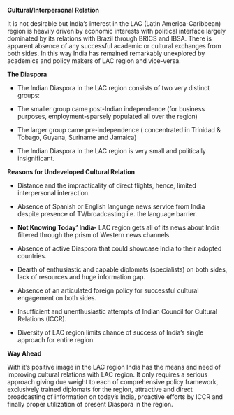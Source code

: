 **Cultural/Interpersonal Relation**

It is not desirable but India’s interest in the LAC (Latin America-Caribbean) region is heavily driven by economic interests with political interface largely dominated by its relations with Brazil through BRICS and IBSA. There is apparent absence of any successful academic or cultural exchanges from both sides. In this way India has remained remarkably unexplored by academics and policy makers of LAC region and vice-versa.

**The Diaspora**

-   The Indian Diaspora in the LAC region consists of two very distinct groups:

<!-- -->

-   The smaller group came post-Indian independence (for business purposes, employment-sparsely populated all over the region)

-   The larger group came pre-independence ( concentrated in Trinidad & Tobago, Guyana, Suriname and Jamaica)

<!-- -->

-   The Indian Diaspora in the LAC region is very small and politically insignificant.

**Reasons for Undeveloped Cultural Relation**

-   Distance and the impracticality of direct flights, hence, limited interpersonal interaction.

-   Absence of Spanish or English language news service from India despite presence of TV/broadcasting i.e. the language barrier.

-   **Not Knowing Today’ India-** LAC region gets all of its news about India filtered through the prism of Western news channels.

-   Absence of active Diaspora that could showcase India to their adopted countries.

-   Dearth of enthusiastic and capable diplomats (specialists) on both sides, lack of resources and huge information gap.

-   Absence of an articulated foreign policy for successful cultural engagement on both sides.

-   Insufficient and unenthusiastic attempts of Indian Council for Cultural Relations (ICCR).

-   Diversity of LAC region limits chance of success of India’s single approach for entire region.

**Way Ahead**

With it’s positive image in the LAC region India has the means and need of improving cultural relations with LAC region. It only requires a serious approach giving due weight to each of comprehensive policy framework, exclusively trained diplomats for the region, attractive and direct broadcasting of information on today’s India, proactive efforts by ICCR and finally proper utilization of present Diaspora in the region.
